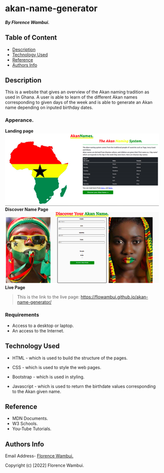 # akan-name-generator

##### By Florence Wambui.

## Table of Content

- [Description](#description)
- [Technology Used](#technology-used)
- [Reference](#reference)
- [Authors Info](#author-Info)

## Description

<p>This is  a website that gives an overview of the Akan naming tradition as used in Ghana. A user is able to learn of the different Akan names corresponding to given days of the week and is able to generate an Akan name depending on inputed birthday dates.</p>

### Apperance.

**Landing page**
![This is the Akan-Name-Generator Homepage](./assets/homepage.png)
**Discover Name Page**
![This is Discover Name Section](./assets/discover.png)
**Live Page**

> This is the link to the live page: https://flowambui.github.io/akan-name-generator/

### Requirements

- Access to a desktop or laptop.
- An access to the Internet.

## Technology Used

- HTML - which is used to build the structure of the pages.

- CSS - which is used to style the web pages.

- Bootstrap - which is used in styling.

- Javascript - which is used to return the birthdate values corresponding to the Akan given name.

## Reference

- MDN Documents.
- W3 Schools.
- You-Tube Tutorials.

## Authors Info

Email Address- [Florence Wambui.](mailto:gflorencewambui@gmail.com?subject=[GitHub]%20Source%20Florence)

Copyright (c) [2022] Florence Wambui.
